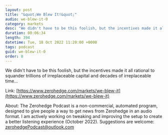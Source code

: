 ```yaml
---
layout: post
title: "&quot;We Blew It!&quot;"
audio: we-blew-it-0
category: markets
desc: "We didn't have to be this foolish, but the incentives made it all rational to squander trillions of irreplaceable capital and decades of irreplaceable time..."
duration: 00:06:34
length: 394
datetime: Tue, 18 Oct 2022 11:20:00 +0000
tags: podcast
guid: we-blew-it-0
order: 0
---
```

We didn't have to be this foolish, but the incentives made it all rational to squander trillions of irreplaceable capital and decades of irreplaceable time...

Link: [https://www.zerohedge.com/markets/we-blew-it](https://www.zerohedge.com/markets/we-blew-it)

About: The Zerohedge Podcast is a non-commercial, automated program, designed to give people a way to get news from Zerohedge in an audio format.  I am actively working on tweaking and improving the setup to create a better listening experience (October 2022).  Suggestions are welcome: [zerohedgePodcast@outlook.com](mailto:zerohedgePodcast@outlook.com)